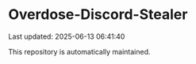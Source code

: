 # Overdose-Discord-Stealer

Last updated: 2025-06-13 06:41:40

This repository is automatically maintained.
